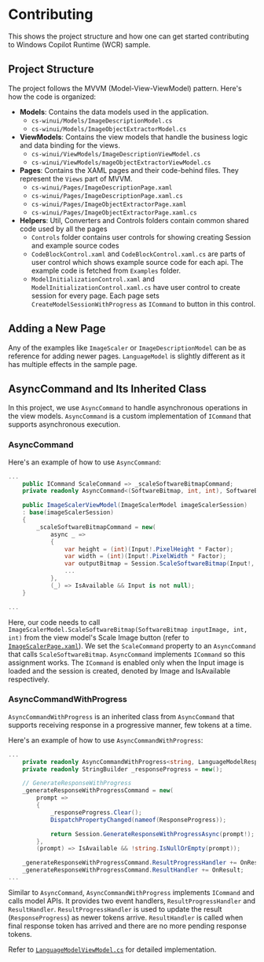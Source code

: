 # Contributing

This shows the project structure and how one can get started contributing to Windows Copilot Runtime (WCR) sample.

## Project Structure

The project follows the MVVM (Model-View-ViewModel) pattern. Here's how the code is organized:

- **Models**: Contains the data models used in the application.
  - `cs-winui/Models/ImageDescriptionModel.cs`
  - `cs-winui/Models/ImageObjectExtractorModel.cs`
- **ViewModels**: Contains the view models that handle the business logic and data binding for the views.
  - `cs-winui/ViewModels/ImageDescriptionViewModel.cs`
  - `cs-winui/ViewModels/mageObjectExtractorViewModel.cs`
- **Pages**: Contains the XAML pages and their code-behind files. They represent the `Views` part of MVVM.
  - `cs-winui/Pages/ImageDescriptionPage.xaml`
  - `cs-winui/Pages/ImageDescriptionPage.xaml.cs`
  - `cs-winui/Pages/ImageObjectExtractorPage.xaml`
  - `cs-winui/Pages/ImageObjectExtractorPage.xaml.cs`
- **Helpers**: Util, Converters and Controls folders contain common shared code used by all the pages
  - `Controls` folder contains user controls for showing creating Session and example source codes
  - `CodeBlockControl.xaml` and `CodeBlockControl.xaml.cs` are parts of user control which shows example source code for each api. The example code is fetched from `Examples` folder.
  - `ModelInitializationControl.xaml` and `ModelInitializationControl.xaml.cs` have user control to create session for every page. Each page sets `CreateModelSessionWithProgress` as `ICommand` to button in this control. 
  
## Adding a New Page
Any of the examples like `ImageScaler` or `ImageDescriptionModel` can be as reference for adding newer pages. `LanguageModel` is slightly different as it has multiple effects in the sample page. 


## AsyncCommand and Its Inherited Class

In this project, we use `AsyncCommand` to handle asynchronous operations in the view models. `AsyncCommand` is a custom implementation of `ICommand` that supports asynchronous execution.

### AsyncCommand

Here's an example of how to use `AsyncCommand`:

```csharp
...
    public ICommand ScaleCommand => _scaleSoftwareBitmapCommand;
    private readonly AsyncCommand<(SoftwareBitmap, int, int), SoftwareBitmapSource> _scaleSoftwareBitmapCommand;

    public ImageScalerViewModel(ImageScalerModel imageScalerSession)
    : base(imageScalerSession)
    {
        _scaleSoftwareBitmapCommand = new(
            async _ =>
            {
                var height = (int)(Input!.PixelHeight * Factor);
                var width = (int)(Input!.PixelWidth * Factor);
                var outputBitmap = Session.ScaleSoftwareBitmap(Input!, width, height);
                ...
            },
            (_) => IsAvailable && Input is not null);
    }

...

```
Here, our code needs to call `ImageScalerModel.ScaleSoftwareBitmap(SoftwareBitmap inputImage, int, int)` from the view model's Scale Image button (refer to [`ImageScalerPage.xaml`](./cs-winui/Pages/ImageScalerPage.xaml)). We set the `ScaleCommand` property to an `AsyncCommand` that calls `ScaleSoftwareBitmap`. `AsyncCommand` implements `ICommand` so this assignment works.
The `ICommand` is enabled only when the Input image is loaded and the session is created, denoted by Image and IsAvailable respectively.

### AsyncCommandWithProgress

`AsyncCommandWithProgress` is an inherited class from `AsyncCommand` that supports receiving response in a progressive manner, few tokens at a time.

Here's an example of how to use `AsyncCommandWithProgress`:

```csharp
...
    private readonly AsyncCommandWithProgress<string, LanguageModelResponse, string> _generateResponseWithProgressCommand;
    private readonly StringBuilder _responseProgress = new();

    // GenerateResponseWithProgress
    _generateResponseWithProgressCommand = new(
        prompt =>
        {
            _responseProgress.Clear();
            DispatchPropertyChanged(nameof(ResponseProgress));

            return Session.GenerateResponseWithProgressAsync(prompt!);
        },
        (prompt) => IsAvailable && !string.IsNullOrEmpty(prompt));

    _generateResponseWithProgressCommand.ResultProgressHandler += OnResultProgress;
    _generateResponseWithProgressCommand.ResultHandler += OnResult;
...
```
Similar to `AsyncCommand`, `AsyncCommandWithProgress` implements `ICommand` and calls model APIs. It provides two event handlers, `ResultProgressHandler` and `ResultHandler`.
`ResultProgressHandler` is used to update the result (`ResponseProgress`) as newer tokens arrive.
`ResultHandler` is called when final response token has arrived and there are no more pending response tokens.

Refer to [`LanguageModelViewModel.cs`](./cs-winui/ViewModels/LanguageModelViewModel.cs) for detailed implementation.
